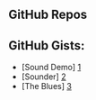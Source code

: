 GitHub Repos
------------

GitHub Gists:
------------
* [Sound Demo] [1]
* [Sounder] [2]
* [The Blues] [3]

[1]: https://gist.github.com/omz/10023837
[2]: https://gist.github.com/cclauss/6462976
[3]: https://gist.github.com/cclauss/5073235
